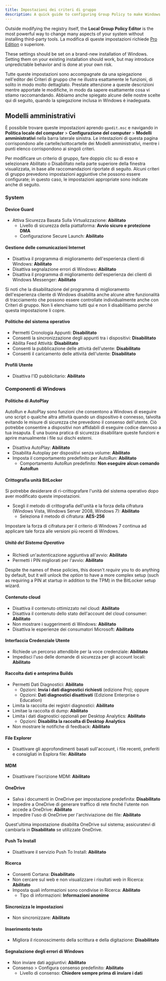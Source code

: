 ```yaml
---
title: Impostazioni dei criteri di gruppo
description: A quick guide to configuring Group Policy to make Windows a bit more privacy respecting.
---
```


Outside modifying the registry itself, the **Local Group Policy Editor** is the most powerful way to change many aspects of your system without installing third-party tools. La modifica di queste impostazioni richiede [Pro Edition](index.md#windows-editions) o superiore.

These settings should be set on a brand-new installation of Windows. Setting them on your existing installation should work, but may introduce unpredictable behavior and is done at your own risk.

Tutte queste impostazioni sono accompagnate da una spiegazione nell'editor dei Criteri di gruppo che ne illustra esattamente le funzioni, di solito in modo molto dettagliato. Prestate attenzione a queste descrizioni mentre apportate le modifiche, in modo da sapere esattamente cosa vi stiamo raccomandando. Abbiamo anche spiegato alcune delle nostre scelte qui di seguito, quando la spiegazione inclusa in Windows è inadeguata.

## Modelli amministrativi

È possibile trovare queste impostazioni aprendo `gpedit.msc` e navigando in **Politica locale del computer** > **Configurazione del computer** > **Modelli amministrativi** nella barra laterale sinistra. Le intestazioni di questa pagina corrispondono alle cartelle/sottocartelle dei Modelli amministrativi, mentre i punti elenco corrispondono ai singoli criteri.

Per modificare un criterio di gruppo, fare doppio clic su di esso e selezionare Abilitato o Disabilitato nella parte superiore della finestra visualizzata, in base alle raccomandazioni riportate di seguito. Alcuni criteri di gruppo prevedono impostazioni aggiuntive che possono essere configurate; in questo caso, le impostazioni appropriate sono indicate anche di seguito.

### System

#### Device Guard

- Attiva Sicurezza Basata Sulla Virtualizzazione: **Abilitato**
  - Livello di sicurezza della piattaforma: **Avvio sicuro e protezione DMA**
  - Configurazione Secure Launch: **Abilitato**

#### Gestione delle comunicazioni Internet

- Disattiva il programma di miglioramento dell'esperienza clienti di Windows: **Abilitato**
- Disattiva segnalazione errori di Windows: **Abilitato**
- Disattiva il programma di miglioramento dell'esperienza dei clienti di Windows Messenger: **Abilitato**

Si noti che la disabilitazione del programma di miglioramento dell'esperienza cliente di Windows disabilita anche alcune altre funzionalità di tracciamento che possono essere controllate individualmente anche con Criteri di gruppo. Non li elenchiamo tutti qui e non li disabilitiamo perché questa impostazione li copre.

#### Politiche del sistema operativo

- Permetti Cronologia Appunti: **Disabilitato**
- Consenti la sincronizzazione degli appunti tra i dispositivi: **Disabilitato**
- Abilita Feed Attività: **Disabilitato**
- Consenti la pubblicazione delle attività dell'utente: **Disabilitato**
- Consenti il caricamento delle attività dell'utente: **Disabilitato**

#### Profili Utente

- Disattiva l'ID pubblicitario: **Abilitato**

### Componenti di Windows

#### Politiche di AutoPlay

AutoRun e AutoPlay sono funzioni che consentono a Windows di eseguire uno script o qualche altra attività quando un dispositivo è connesso, talvolta evitando le misure di sicurezza che prevedono il consenso dell'utente. Ciò potrebbe consentire a dispositivi non affidabili di eseguire codice dannoso a tua insaputa. È una buona pratica di sicurezza disabilitare queste funzioni e aprire manualmente i file sui dischi esterni.

- Disattiva AutoPlay: **Abilitato**
- Disabilita Autoplay per dispositivi senza volume: **Abilitato**
- Imposta il comportamento predefinito per AutoRun: **Abilitato**
  - Comportamento AutoRun predefinito: **Non eseguire alcun comando AutoRun**

#### Crittografia unità BitLocker

Si potrebbe desiderare di ri-crittografare l'unità del sistema operativo dopo aver modificato queste impostazioni.

- Scegli il metodo di crittografia dell'unità e la forza della cifratura (Windows Vista, Windows Server 2008, Windows 7): **Abilitato**
  - Seleziona il metodo di cifratura: **AES-256**

Impostare la forza di cifratura per il criterio di Windows 7 continua ad applicare tale forza alle versioni più recenti di Windows.

##### Unità del Sistema Operativo

- Richiedi un'autenticazione aggiuntiva all'avvio: **Abilitato**
- Permetti i PIN migliorati per l'avvio: **Abilitato**

Despite the names of these policies, this doesn't _require_ you to do anything by default, but it will unlock the _option_ to have a more complex setup (such as requiring a PIN at startup in addition to the TPM) in the BitLocker setup wizard.

#### Contenuto cloud

- Disattiva il contenuto ottimizzato nel cloud: **Abilitato**
- Disattiva il contenuto dello stato dell'account del cloud consumer: **Abilitato**
- Non mostrare i suggerimenti di Windows: **Abilitato**
- Disattiva le esperienze dei consumatori Microsoft: **Abilitato**

#### Interfaccia Credenziale Utente

- Richiede un percorso attendibile per la voce credenziale: **Abilitato**
- Impedisci l'uso delle domande di sicurezza per gli account locali: **Abilitato**

#### Raccolta dati e anteprima Builds

- Permetti Dati Diagnostici: **Abilitato**
  - Opzioni: **Invia i dati diagnostici richiesti** (edizione Pro); oppure
  - Opzioni: **Dati diagnostici disattivati** (Edizione Enterprise o Education)
- Limita la raccolta dei registri diagnostici: **Abilitato**
- Limitae la raccolta di dump: **Abilitato**
- Limita i dati diagnostici opzionali per Desktop Analytics: **Abilitato**
  - Opzioni: **Disabilita la raccolta di Desktop Analytics**
- Non mostrare le notifiche di feedback: **Abilitato**

#### File Explorer

- Disattivare gli approfondimenti basati sull'account, i file recenti, preferiti e consigliati in Esplora file: **Abilitato**

#### MDM

- Disattivare l'iscrizione MDM: **Abilitato**

#### OneDrive

- Salva i documenti in OneDrive per impostazione predefinita: **Disabilitato**
- Impedire a OneDrive di generare traffico di rete finché l'utente non accede a OneDrive: **Abilitato**
- Impedire l'uso di OneDrive per l'archiviazione dei file: **Abilitato**

Quest'ultima impostazione disabilita OneDrive sul sistema; assicuratevi di cambiarla in **Disabilitato** se utilizzate OneDrive.

#### Push To Install

- Disattivare il servizio Push To Install: **Abilitato**

#### Ricerca

- Consenti Cortana: **Disabilitato**
- Non cercare sul web e non visualizzare i risultati web in Ricerca: **Abilitato**
- Imposta quali informazioni sono condivise in Ricerca: **Abilitato**
  - Tipo di informazioni: **Informazioni anonime**

#### Sincronizza le impostazioni

- Non sincronizzare: **Abilitato**

#### Inserimento testo

- Migliora il riconoscimento della scrittura e della digitazione: **Disabilitato**

#### Segnalazione degli errori di Windows

- Non inviare dati aggiuntivi: **Abilitato**
- Consenso > Configura consenso predefinito: **Abilitato**
  - Livello di consenso: **Chiedere sempre prima di inviare i dati**
